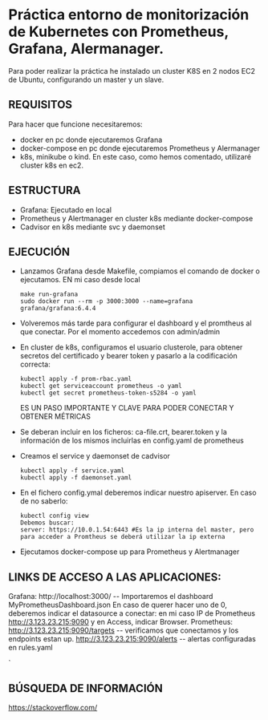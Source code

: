 # Práctica entorno de monitorización de Kubernetes con Prometheus, Grafana, Alermanager.

Para poder realizar la práctica he instalado un cluster K8S en 2 nodos EC2 de Ubuntu, configurando un master y un slave.


## REQUISITOS

Para hacer que funcione necesitaremos:

  - docker en pc donde ejecutaremos Grafana
  - docker-compose en pc donde ejecutaremos Prometheus y Alermanager
  - k8s, minikube o kind. En este caso, como hemos comentado, utilizaré cluster k8s en ec2.

## ESTRUCTURA


  - Grafana: Ejecutado en local
  - Prometheus y Alertmanager en cluster k8s mediante docker-compose
  - Cadvisor en k8s mediante svc y daemonset

## EJECUCIÓN

  - Lanzamos Grafana desde Makefile, compiamos el comando de docker o ejecutamos. EN mi caso desde local
    ```
    make run-grafana
    sudo docker run --rm -p 3000:3000 --name=grafana grafana/grafana:6.4.4
    ```
  - Volveremos más tarde para configurar el dashboard y el promtheus al que conectar. Por el momento accedemos con admin/admin
  - En cluster de k8s, configuramos el usuario clusterole, para obtener secretos del certificado y bearer token y pasarlo a la codificación correcta:
    ```
    kubectl apply -f prom-rbac.yaml
    kubectl get serviceaccount prometheus -o yaml
    kubectl get secret prometheus-token-s5284 -o yaml
    ```
    ES UN PASO IMPORTANTE Y CLAVE PARA PODER CONECTAR Y OBTENER MÉTRICAS
  - Se deberan incluir en los ficheros: ca-file.crt, bearer.token y la información de los mismos incluirlas en config.yaml de prometheus
  - Creamos el service y daemonset de cadvisor
    ```
    kubectl apply -f service.yaml 
    kubectl apply -f daemonset.yaml
    ```
  - En el fichero config.ymal deberemos indicar nuestro apiserver. En caso de no saberlo:
  
    ```
    kubectl config view
    Debemos buscar: 
    server: https://10.0.1.54:6443 #Es la ip interna del master, pero para acceder a Promtheus se deberá utilizar la ip externa
    ```
  - Ejecutamos docker-compose up para Prometheus y Alertmanager 


## LINKS DE ACCESO A LAS APLICACIONES:

Grafana:    http://localhost:3000/ -- Importaremos el dashboard MyPrometheusDashboard.json
En caso de querer hacer uno de 0, deberemos indicar el datasource a conectar: en mi caso IP de Prometheus 
            http://3.123.23.215:9090 y en Access, indicar Browser.
Prometheus: http://3.123.23.215:9090/targets -- verificamos que conectamos y los endpoints estan up.
            http://3.123.23.215:9090/alerts -- alertas configuradas en rules.yaml

  `

## BÚSQUEDA DE INFORMACIÓN
  
   https://stackoverflow.com/

